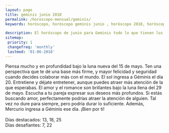 ```yaml
---
layout: page
title: geminis junio 2018 
permalink: /horoscopo-mensual/geminis/
keywords: horóscopo, horóscopo geminis junio , horóscopo 2018, horóscopo esperanza gracia, horoscop, horóscopos gratis, horoscopo geminis, horoscopo geminis 2018, Tarot, Astrologia, Zodíaco, geminis, horoscopo gratis, horoscopo del mes 

description: El horóscopo de junio para Geminis todo lo que tienen los astros preparados para este mes, amor, trabajo, familia. Todo sobre astrologia, tarot, predicciones.
sitemap:
 priority: 1
 changefreq: 'monthly'
 lastmod: '01-06-2018'
---
```



Piensa mucho y en profundidad bajo la luna nueva del 15 de mayo. Ten una perspectiva que te dé una base más firme, y mayor felicidad y seguridad cuando decides colaborar más con el mundo. El sol ingresa a Géminis el día 20. Entretiene y déjate entretener, aunque puedes atraer más atención de la que esperabas. El amor y el romance son brillantes bajo la luna llena del 29 de mayo. Escucha a tu pareja expresar sus deseos más profundos. Si estás buscando amor, perfectamente podrías atraer la atención de alguien. Tal vez no dure para siempre, pero podría durar lo suficiente. Además, Mercurio ingresa a Géminis ese día. ¡Bien por ti! <br><br>Días destacados: 13, 18, 25<br>Días desafiantes: 7, 22